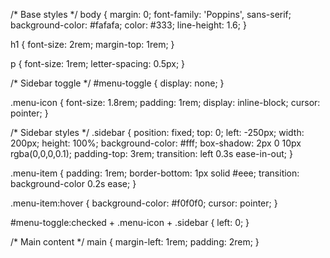 /* Base styles */
body {
  margin: 0;
  font-family: 'Poppins', sans-serif;
  background-color: #fafafa;
  color: #333;
  line-height: 1.6;
}

h1 {
  font-size: 2rem;
  margin-top: 1rem;
}

p {
  font-size: 1rem;
  letter-spacing: 0.5px;
}

/* Sidebar toggle */
#menu-toggle {
  display: none;
}

.menu-icon {
  font-size: 1.8rem;
  padding: 1rem;
  display: inline-block;
  cursor: pointer;
}

/* Sidebar styles */
.sidebar {
  position: fixed;
  top: 0;
  left: -250px;
  width: 200px;
  height: 100%;
  background-color: #fff;
  box-shadow: 2px 0 10px rgba(0,0,0,0.1);
  padding-top: 3rem;
  transition: left 0.3s ease-in-out;
}

.menu-item {
  padding: 1rem;
  border-bottom: 1px solid #eee;
  transition: background-color 0.2s ease;
}

.menu-item:hover {
  background-color: #f0f0f0;
  cursor: pointer;
}

#menu-toggle:checked + .menu-icon + .sidebar {
  left: 0;
}

/* Main content */
main {
  margin-left: 1rem;
  padding: 2rem;
}
